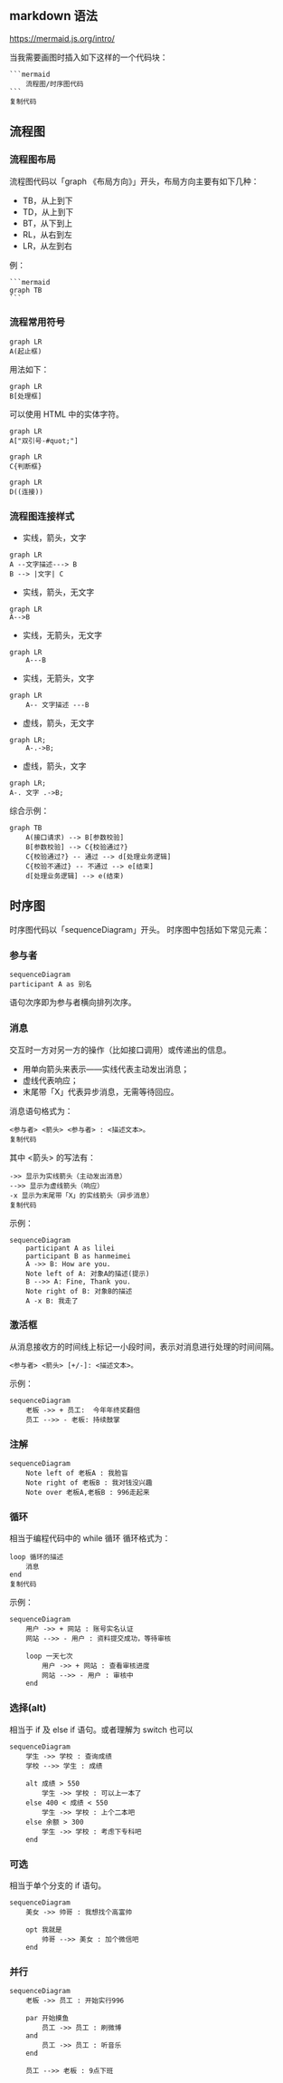```toc

```

## markdown 语法

https://mermaid.js.org/intro/

当我需要画图时插入如下这样的一个代码块：

````
```mermaid
    流程图/时序图代码
```
复制代码
````

## 流程图

### 流程图布局

流程图代码以「graph 《布局方向》」开头，布局方向主要有如下几种：

-   TB，从上到下
-   TD，从上到下
-   BT，从下到上
-   RL，从右到左
-   LR，从左到右

例：

````
```mermaid
graph TB
```
````

### 流程常用符号

```mermaid
graph LR
A(起止框)
```

用法如下：

```mermaid
graph LR
B[处理框]
```

可以使用 HTML 中的实体字符。

```mermaid
graph LR
A["双引号-#quot;"]
```

```mermaid
graph LR
C{判断框}
```

```mermaid
graph LR
D((连接))
```

### 流程图连接样式

-   实线，箭头，文字

```mermaid
graph LR
A --文字描述---> B
B --> |文字| C
```

-   实线，箭头，无文字

```mermaid
graph LR
A-->B
```

-   实线，无箭头，无文字

```mermaid
graph LR
    A---B
```

-   实线，无箭头，文字

```mermaid
graph LR
    A-- 文字描述 ---B
```

-   虚线，箭头，无文字

```mermaid
graph LR;
    A-.->B;
```

-   虚线，箭头，文字

```mermaid
graph LR;
A-. 文字 .->B;
```

综合示例：

```mermaid
graph TB
    A(接口请求) --> B[参数校验]
    B[参数校验] --> C{校验通过?}
    C{校验通过?} -- 通过 --> d[处理业务逻辑]
    C{校验不通过} -- 不通过 --> e[结束]
    d[处理业务逻辑] --> e(结束)
```

## 时序图

时序图代码以「sequenceDiagram」开头。 时序图中包括如下常见元素：

### 参与者


```mermaid
sequenceDiagram
participant A as 别名
```

语句次序即为参与者横向排列次序。

### 消息

交互时一方对另一方的操作（比如接口调用）或传递出的信息。

-   用单向箭头来表示——实线代表主动发出消息；
-   虚线代表响应；
-   末尾带「X」代表异步消息，无需等待回应。

消息语句格式为：

```
<参与者> <箭头> <参与者> : <描述文本>。
复制代码
```

其中 <箭头> 的写法有：

```
->> 显示为实线箭头（主动发出消息）
-->> 显示为虚线箭头（响应）
-x 显示为末尾带「X」的实线箭头（异步消息）
复制代码
```

示例：

```mermaid
sequenceDiagram
    participant A as lilei
    participant B as hanmeimei
    A ->> B: How are you.
    Note left of A: 对象A的描述(提示)
    B -->> A: Fine, Thank you.
    Note right of B: 对象B的描述
    A -x B: 我走了
```


### 激活框

从消息接收方的时间线上标记一小段时间，表示对消息进行处理的时间间隔。

```
<参与者> <箭头> [+/-]: <描述文本>。
```

示例：

```mermaid
sequenceDiagram
    老板 ->> + 员工:  今年年终奖翻倍
    员工 -->> - 老板: 持续鼓掌
```



### 注解

```mermaid
sequenceDiagram
    Note left of 老板A : 我脸盲
    Note right of 老板B : 我对钱没兴趣
    Note over 老板A,老板B : 996走起来
```


### 循环

相当于编程代码中的 while 循环 循环格式为：

```
loop 循环的描述
    消息
end
复制代码
```

示例：

```mermaid
sequenceDiagram
    用户 ->> + 网站 : 账号实名认证
    网站 -->> - 用户 : 资料提交成功，等待审核

    loop 一天七次
        用户 ->> + 网站 : 查看审核进度
        网站 -->> - 用户 : 审核中
    end
```



### 选择(alt)

相当于 if 及 else if 语句。或者理解为 switch 也可以

```mermaid
sequenceDiagram
    学生 ->> 学校 : 查询成绩
    学校 -->> 学生 : 成绩

    alt 成绩 > 550
        学生 ->> 学校 : 可以上一本了
    else 400 < 成绩 < 550
        学生 ->> 学校 : 上个二本吧
    else 余额 > 300
        学生 ->> 学校 : 考虑下专科吧
    end
```



### 可选

相当于单个分支的 if 语句。

```mermaid
sequenceDiagram
    美女 ->> 帅哥 : 我想找个高富帅

    opt 我就是
        帅哥 -->> 美女 : 加个微信吧
    end
```


### 并行

```mermaid
sequenceDiagram
    老板 ->> 员工 : 开始实行996

    par 开始摸鱼
        员工 ->> 员工 : 刷微博
    and
        员工 ->> 员工 : 听音乐
    end

    员工 -->> 老板 : 9点下班
```





